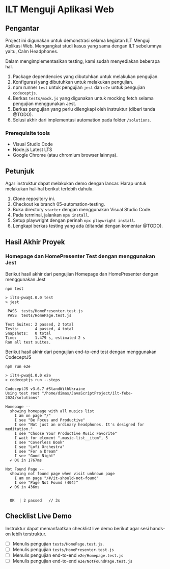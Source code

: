 # ILT Menguji Aplikasi Web

## Pengantar
Project ini digunakan untuk demonstrasi selama kegiatan ILT Menguji Aplikasi Web.
Mengangkat studi kasus yang sama dengan ILT sebelumnya yaitu, Calm Headphones.

Dalam mengimplementasikan testing, kami sudah menyediakan beberapa hal.

1. Package dependencies yang dibutuhkan untuk melakukan pengujian.
2. Konfigurasi yang dibutuhkan untuk melakukan pengujian.
3. npm runner `test` untuk pengujian `jest` dan `e2e` untuk pengujian `codeceptjs`.
4. Berkas `tests/mock.js` yang digunakan untuk mocking fetch selama pengujian menggunakan Jest.
5. Berkas pengujian yang perlu dilengkapi oleh instruktur (diberi tanda @TODO).
6. Solusi akhir dari implementasi automation pada folder `/solutions`.


### Prerequisite tools

- Visual Studio Code
- Node.js Latest LTS
- Google Chrome (atau chromium browser lainnya).


## Petunjuk

Agar instruktur dapat melakukan demo dengan lancar. Harap untuk melakukan hal-hal berikut terlebih dahulu.
1. Clone repository ini.
2. Checkout ke branch 05-automation-testing.
3. Buka directory `starter` dengan menggunakan Visual Studio Code.
4. Pada terminal, jalankan `npm install`.
5. Setup playwright dengan perinah `npx playwright install`.
6. Lengkapi berkas testing yang ada (ditandai dengan komentar @TODO).

## Hasil Akhir Proyek

### Homepage dan HomePresenter Test dengan menggunakan Jest

Berikut hasil akhir dari pengujian Homepage dan HomePresenter dengan menggunakan Jest
```shell
npm test

> ilt4-pwa@1.0.0 test
> jest

 PASS  tests/HomePresenter.test.js
 PASS  tests/HomePage.test.js

Test Suites: 2 passed, 2 total
Tests:       4 passed, 4 total
Snapshots:   0 total
Time:        1.479 s, estimated 2 s
Ran all test suites.
```

Berikut hasil akhir dari pengujian end-to-end test dengan menggunakan CodeceptJS
```shell
npm run e2e

> ilt4-pwa@1.0.0 e2e
> codeceptjs run --steps

CodeceptJS v3.6.7 #StandWithUkraine
Using test root "/home/dimas/JavaScriptProject/ilt-febe-2024/solutions"

Homepage --
  showing homepage with all musics list
    I am on page "/"
    I see "Be Focus and Productive"
    I see "Not just an ordinary headphones. It's designed for meditation."
    I see "Choose Your Productive Music Favorite"
    I wait for element ".music-list__item", 5
    I see "Coverless Book"
    I see "Lofi Orchestra"
    I see "For a Dream"
    I see "Good Night"
  ✔ OK in 1767ms

Not Found Page --
  showing not found page when visit unknown page
    I am on page "/#/it-should-not-found"
    I see "Page Not Found (404)"
  ✔ OK in 436ms


  OK  | 2 passed   // 3s
```

## Checklist Live Demo

Instruktur dapat memanfaatkan checklist live demo berikut agar sesi hands-on lebih terstruktur.

- [ ] Menulis pengujian `tests/HomePage.test.js`.
- [ ] Menulis pengujian `tests/HomePresenter.test.js`
- [ ] Menulis pengujian end-to-end `e2e/Homepage.test.js`
- [ ] Menulis pengujian end-to-end `e2e/NotFoundPage.test.js`